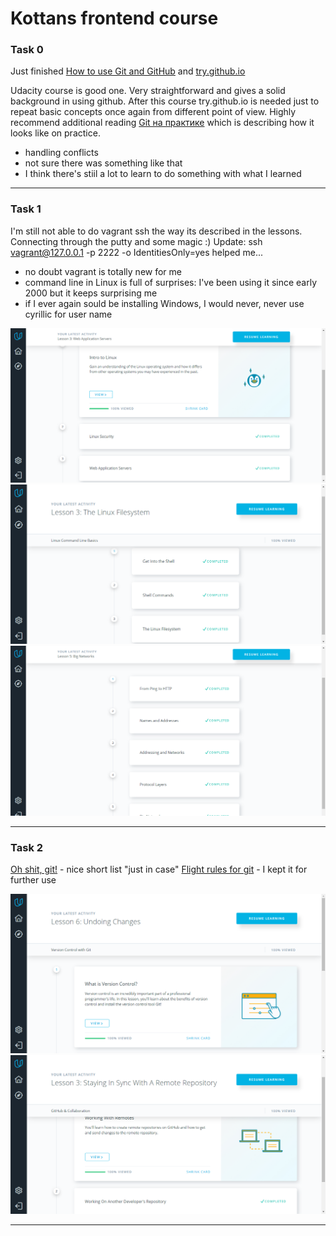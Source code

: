 
# Kottans frontend course

### Task 0

Just finished [How to use Git and GitHub](https://www.udacity.com/course/how-to-use-git-and-github--ud775) and [try.github.io](https://try.github.io/levels/1/challenges/1) 

Udacity course is good one. Very straightforward and gives a solid background in using github. After this course try.github.io is needed just to repeat basic concepts once again from different point of view. 
Highly recommend additional reading [Git на практике](https://sohabr.net/habr/post/342116/) which is describing how it looks like on practice.

* handling conflicts 
* not sure there was something like that
* I think there's stiil a lot to learn to do something with what I learned

---

### Task 1 

I'm still not able to do vagrant ssh the way its described in the lessons. Connecting through the putty and some magic :) 
Update: ssh vagrant@127.0.0.1 -p 2222 -o IdentitiesOnly=yes helped me...

* no doubt vagrant is totally new for me
* command line in Linux is full of surprises: I've been using it since early 2000 but it keeps surprising me
* if I ever again sould be installing Windows, I would never, never use cyrillic for user name

![](task_1/Configuring_Linux_Web_Servers.png)
<br>
![](task_1/Linux_command_line_basics.png)
<br>
![](task_1/Networking_for_Web_Developers.png)

---

### Task 2

[Oh shit, git!](http://ohshitgit.com/) - nice short list "just in case" 
[Flight rules for git](https://github.com/k88hudson/git-flight-rules) - I kept it for further use

![](task_2/What_is_version_control.png)
<br>
![](task_2/GitHub_and_collaboration.png)

---